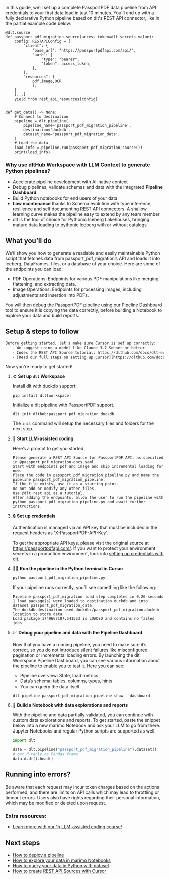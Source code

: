 In this guide, we'll set up a complete PassportPDF data pipeline from API credentials to your first data load in just 10 minutes. You'll end up with a fully declarative Python pipeline based on dlt's REST API connector, like in the partial example code below:

```python-outcome
@dlt.source
def passport_pdf_migration_source(access_token=dlt.secrets.value):
    config: RESTAPIConfig = {
        "client": {
            "base_url": "https://passportpdfapi.com/api/",
            "auth": {
                "type": "bearer",
                "token": access_token,
            },
        },
        "resources": [
            pdf,image,OCR
            ],
    }
    [...]
    yield from rest_api_resources(config)


def get_data() -> None:
    # Connect to destination
    pipeline = dlt.pipeline(
        pipeline_name='passport_pdf_migration_pipeline',
        destination='duckdb',
        dataset_name='passport_pdf_migration_data', 
    )
    # Load the data
    load_info = pipeline.run(passport_pdf_migration_source())
    print(load_info) 
```

### Why use dltHub Workspace with LLM Context to generate Python pipelines?

- Accelerate pipeline development with AI-native context
- Debug pipelines, validate schemas and data with the integrated **Pipeline Dashboard**
- Build Python notebooks for end users of your data
- **Low maintenance** thanks to Schema evolution with type inference, resilience and self documenting REST API connectors. A shallow learning curve makes the pipeline easy to extend by any team member
- dlt is the tool of choice for Pythonic Iceberg Lakehouses, bringing mature data loading to pythonic Iceberg with or without catalogs

## What you’ll do

We’ll show you how to generate a readable and easily maintainable Python script that fetches data from passport_pdf_migration’s API and loads it into Iceberg, DataFrames, files, or a database of your choice. Here are some of the endpoints you can load:

- PDF Operations: Endpoints for various PDF manipulations like merging, flattening, and extracting data.
- Image Operations: Endpoints for processing images, including adjustments and insertion into PDFs.

You will then debug the PassportPDF pipeline using our Pipeline Dashboard tool to ensure it is copying the data correctly, before building a Notebook to explore your data and build reports.

## Setup & steps to follow

```default
Before getting started, let's make sure Cursor is set up correctly:
   - We suggest using a model like Claude 3.7 Sonnet or better
   - Index the REST API Source tutorial: https://dlthub.com/docs/dlt-ecosystem/verified-sources/rest_api/ and add it to context as **@dlt rest api**
   - [Read our full steps on setting up Cursor](https://dlthub.com/docs/dlt-ecosystem/llm-tooling/cursor-restapi#23-configuring-cursor-with-documentation)
```

Now you're ready to get started!

1. ⚙️ **Set up `dlt` Workspace**
    
    Install dlt with duckdb support:
    ```shell
    pip install dlt[workspace]
    ```

    Initialize a dlt pipeline with PassportPDF support.
    ```shell
    dlt init dlthub:passport_pdf_migration duckdb
    ```

    The `init` command will setup the necessary files and folders for the next step.
    
2. 🤠 **Start LLM-assisted coding**
    
    Here’s a prompt to get you started:
    
    ```prompt
    Please generate a REST API Source for PassportPDF API, as specified in @passport_pdf_migration-docs.yaml 
    Start with endpoints pdf and image and skip incremental loading for now. 
    Place the code in passport_pdf_migration_pipeline.py and name the pipeline passport_pdf_migration_pipeline. 
    If the file exists, use it as a starting point. 
    Do not add or modify any other files. 
    Use @dlt rest api as a tutorial. 
    After adding the endpoints, allow the user to run the pipeline with python passport_pdf_migration_pipeline.py and await further instructions.
    ```

    
3. 🔒 **Set up credentials** 
    
    Authentication is managed via an API key that must be included in the request headers as 'X-PassportPDF-API-Key'.
    
    To get the appropriate API keys, please visit the original source at https://passportpdfapi.com/.
    If you want to protect your environment secrets in a production environment, look into [setting up credentials with dlt](https://dlthub.com/docs/walkthroughs/add_credentials).
    
4. 🏃‍♀️ **Run the pipeline in the Python terminal in Cursor**
    
    ```shell
    python passport_pdf_migration_pipeline.py
    ```
    
    If your pipeline runs correctly, you’ll see something like the following:
    
    ```shell
    Pipeline passport_pdf_migration load step completed in 0.26 seconds
    1 load package(s) were loaded to destination duckdb and into dataset passport_pdf_migration_data
    The duckdb destination used duckdb:/passport_pdf_migration.duckdb location to store data
    Load package 1749667187.541553 is LOADED and contains no failed jobs
    ```
    
5. 📈 **Debug your pipeline and data with the Pipeline Dashboard**

    Now that you have a running pipeline, you need to make sure it’s correct, so you do not introduce silent failures like misconfigured pagination or incremental loading errors. By launching the dlt Workspace Pipeline Dashboard, you can see various information about the pipeline to enable you to test it. Here you can see:
    - Pipeline overview: State, load metrics
    - Data’s schema: tables, columns, types, hints
    - You can query the data itself
    
    ```shell
    dlt pipeline passport_pdf_migration_pipeline show --dashboard
    ```
    
6. 🐍 **Build a Notebook with data explorations and reports**

    With the pipeline and data partially validated, you can continue with custom data explorations and reports. To get started, paste the snippet below into a new marimo Notebook and ask your LLM to go from there. Jupyter Notebooks and regular Python scripts are supported as well.

    
    ```python
    import dlt

   data = dlt.pipeline("passport_pdf_migration_pipeline").dataset()
   # get d table as Pandas frame
   data.d.df().head()
    ```

## Running into errors?

Be aware that each request may incur token charges based on the actions performed, and there are limits on API calls which may lead to throttling or timeout errors. Users also have rights regarding their personal information, which may be modified or deleted upon request.

### Extra resources:

- [Learn more with our 1h LLM-assisted coding course!](https://www.youtube.com/watch?v=GGid70rnJuM)

## Next steps

- [How to deploy a pipeline](https://dlthub.com/docs/walkthroughs/deploy-a-pipeline)
- [How to explore your data in marimo Notebooks](https://dlthub.com/docs/general-usage/dataset-access/marimo)
- [How to query your data in Python with dataset](https://dlthub.com/docs/general-usage/dataset-access/dataset)
- [How to create REST API Sources with Cursor](https://dlthub.com/docs/dlt-ecosystem/llm-tooling/cursor-restapi)